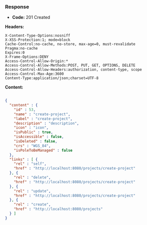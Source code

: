 ### Response

* **Code:** 201 Created

**Headers:**

`X-Content-Type-Options:nosniff`  
`X-XSS-Protection:1; mode=block`  
`Cache-Control:no-cache, no-store, max-age=0, must-revalidate`  
`Pragma:no-cache`  
`Expires:0`  
`X-Frame-Options:DENY`  
`Access-Control-Allow-Origin:*`  
`Access-Control-Allow-Methods:POST, PUT, GET, OPTIONS, DELETE`  
`Access-Control-Allow-Headers:authorization, content-type, scope`  
`Access-Control-Max-Age:3600`  
`Content-Type:application/json;charset=UTF-8`  

**Content:**

```json
    
{
  "content" : {
    "id" : 53,
    "name" : "create-project",
    "label" : "create-project",
    "description" : "description",
    "icon" : "icon",
    "isPublic" : true,
    "isAccessible" : false,
    "isDeleted" : false,
    "crs" : "WGS_84",
    "isPoleToBeManaged" : false
  },
  "links" : [ {
    "rel" : "self",
    "href" : "http://localhost:8080/projects/create-project"
  }, {
    "rel" : "delete",
    "href" : "http://localhost:8080/projects/create-project"
  }, {
    "rel" : "update",
    "href" : "http://localhost:8080/projects/create-project"
  }, {
    "rel" : "create",
    "href" : "http://localhost:8080/projects"
  } ]
}
```
